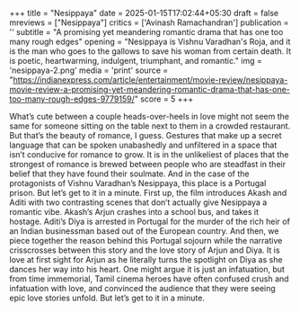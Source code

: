 +++
title = "Nesippaya"
date = 2025-01-15T17:02:44+05:30
draft = false
mreviews = ["Nesippaya"]
critics = ['Avinash Ramachandran']
publication = ''
subtitle = "A promising yet meandering romantic drama that has one too many rough edges"
opening = "Nesippaya is Vishnu Varadhan's Roja, and it is the man who goes to the gallows to save his woman from certain death. It is poetic, heartwarming, indulgent, triumphant, and romantic."
img = 'nesippaya-2.png'
media = 'print'
source = "https://indianexpress.com/article/entertainment/movie-review/nesippaya-movie-review-a-promising-yet-meandering-romantic-drama-that-has-one-too-many-rough-edges-9779159/"
score = 5
+++

What’s cute between a couple heads-over-heels in love might not seem the same for someone sitting on the table next to them in a crowded restaurant. But that’s the beauty of romance, I guess. Gestures that make up a secret language that can be spoken unabashedly and unfiltered in a space that isn’t conducive for romance to grow. It is in the unlikeliest of places that the strongest of romance is brewed between people who are steadfast in their belief that they have found their soulmate. And in the case of the protagonists of Vishnu Varadhan’s Nesippaya, this place is a Portugal prison. But let’s get to it in a minute. First up, the film introduces Akash and Aditi with two contrasting scenes that don’t actually give Nesippaya a romantic vibe. Akash’s Arjun crashes into a school bus, and takes it hostage. Aditi’s Diya is arrested in Portugal for the murder of the rich heir of an Indian businessman based out of the European country. And then, we piece together the reason behind this Portugal sojourn while the narrative crisscrosses between this story and the love story of Arjun and Diya. It is love at first sight for Arjun as he literally turns the spotlight on Diya as she dances her way into his heart. One might argue it is just an infatuation, but from time immemorial, Tamil cinema heroes have often confused crush and infatuation with love, and convinced the audience that they were seeing epic love stories unfold. But let’s get to it in a minute.
